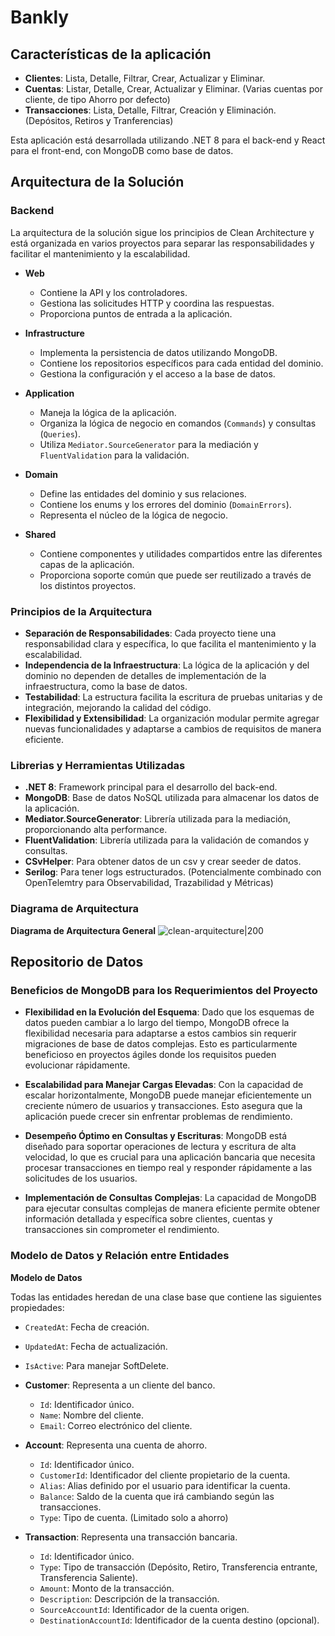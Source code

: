 # Bankly

## Características de la aplicación
- **Clientes**: Lista, Detalle, Filtrar, Crear, Actualizar y Eliminar.
- **Cuentas**: Listar, Detalle, Crear, Actualizar y Eliminar. (Varias cuentas por cliente, de tipo Ahorro por defecto)
- **Transacciones**: Lista, Detalle, Filtrar, Creación y Eliminación. (Depósitos, Retiros y Tranferencias)

Esta aplicación está desarrollada utilizando .NET 8 para el back-end y React para el front-end, con MongoDB como base de datos.

## Arquitectura de la Solución

### Backend
La arquitectura de la solución sigue los principios de Clean Architecture y está organizada en varios proyectos para separar las responsabilidades y facilitar el mantenimiento y la escalabilidad.

- **Web**
  - Contiene la API y los controladores.
  - Gestiona las solicitudes HTTP y coordina las respuestas.
  - Proporciona puntos de entrada a la aplicación.

- **Infrastructure**
  - Implementa la persistencia de datos utilizando MongoDB.
  - Contiene los repositorios específicos para cada entidad del dominio.
  - Gestiona la configuración y el acceso a la base de datos.

- **Application**
  - Maneja la lógica de la aplicación.
  - Organiza la lógica de negocio en comandos (`Commands`) y consultas (`Queries`).
  - Utiliza `Mediator.SourceGenerator` para la mediación y `FluentValidation` para la validación.

- **Domain**
  - Define las entidades del dominio y sus relaciones.
  - Contiene los enums y los errores del dominio (`DomainErrors`).
  - Representa el núcleo de la lógica de negocio.

- **Shared**
  - Contiene componentes y utilidades compartidos entre las diferentes capas de la aplicación.
  - Proporciona soporte común que puede ser reutilizado a través de los distintos proyectos.

### Principios de la Arquitectura

- **Separación de Responsabilidades**: Cada proyecto tiene una responsabilidad clara y específica, lo que facilita el mantenimiento y la escalabilidad.
- **Independencia de la Infraestructura**: La lógica de la aplicación y del dominio no dependen de detalles de implementación de la infraestructura, como la base de datos.
- **Testabilidad**: La estructura facilita la escritura de pruebas unitarias y de integración, mejorando la calidad del código.
- **Flexibilidad y Extensibilidad**: La organización modular permite agregar nuevas funcionalidades y adaptarse a cambios de requisitos de manera eficiente.

### Librerias y Herramientas Utilizadas

- **.NET 8**: Framework principal para el desarrollo del back-end.
- **MongoDB**: Base de datos NoSQL utilizada para almacenar los datos de la aplicación.
- **Mediator.SourceGenerator**: Librería utilizada para la mediación, proporcionando alta performance.
- **FluentValidation**: Librería utilizada para la validación de comandos y consultas.
- **CSvHelper**: Para obtener datos de un csv y crear seeder de datos.
- **Serilog**: Para tener logs estructurados. (Potencialmente combinado con OpenTelemtry para Observabilidad, Trazabilidad y Métricas)


### Diagrama de Arquitectura

**Diagrama de Arquitectura General**
![clean-arquitecture|200](https://github.com/EmilzonJ/Bankly/assets/84218667/7260f0e3-649a-411a-ab8b-c4f2ae684ca2)


## Repositorio de Datos

### Beneficios de MongoDB para los Requerimientos del Proyecto

- **Flexibilidad en la Evolución del Esquema**: Dado que los esquemas de datos pueden cambiar a lo largo del tiempo, MongoDB ofrece la flexibilidad necesaria para adaptarse a estos cambios sin requerir migraciones de base de datos complejas. Esto es particularmente beneficioso en proyectos ágiles donde los requisitos pueden evolucionar rápidamente.

- **Escalabilidad para Manejar Cargas Elevadas**: Con la capacidad de escalar horizontalmente, MongoDB puede manejar eficientemente un creciente número de usuarios y transacciones. Esto asegura que la aplicación puede crecer sin enfrentar problemas de rendimiento.

- **Desempeño Óptimo en Consultas y Escrituras**: MongoDB está diseñado para soportar operaciones de lectura y escritura de alta velocidad, lo que es crucial para una aplicación bancaria que necesita procesar transacciones en tiempo real y responder rápidamente a las solicitudes de los usuarios.

- **Implementación de Consultas Complejas**: La capacidad de MongoDB para ejecutar consultas complejas de manera eficiente permite obtener información detallada y específica sobre clientes, cuentas y transacciones sin comprometer el rendimiento.

### Modelo de Datos y Relación entre Entidades

**Modelo de Datos**

Todas las entidades heredan de una clase base que contiene las siguientes propiedades:

  - `CreatedAt`: Fecha de creación.
  - `UpdatedAt`: Fecha de actualización.
  - `IsActive`: Para manejar SoftDelete.

- **Customer**: Representa a un cliente del banco.
  - `Id`: Identificador único.
  - `Name`: Nombre del cliente.
  - `Email`: Correo electrónico del cliente.

- **Account**: Representa una cuenta de ahorro.
  - `Id`: Identificador único.
  - `CustomerId`: Identificador del cliente propietario de la cuenta.
  - `Alias`: Alias definido por el usuario para identificar la cuenta.
  - `Balance`: Saldo de la cuenta que irá cambiando según las transacciones.
  - `Type`: Tipo de cuenta. (Limitado solo a ahorro)

- **Transaction**: Representa una transacción bancaria.
  - `Id`: Identificador único.
  - `Type`: Tipo de transacción (Depósito, Retiro, Transferencia entrante, Transferencia Saliente).
  - `Amount`: Monto de la transacción.
  - `Description`: Descripción de la transacción.
  - `SourceAccountId`: Identificador de la cuenta origen.
  - `DestinationAccountId`: Identificador de la cuenta destino (opcional).

